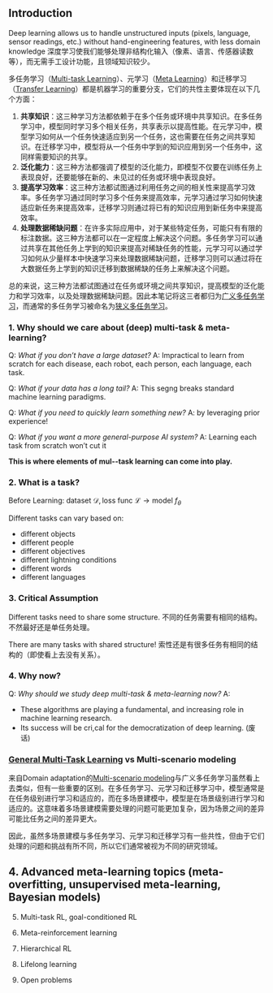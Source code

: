 ## Introduction

Deep learning allows us to handle unstructured inputs (pixels, language, sensor readings, etc.) without hand-engineering features, with less domain knowledge
深度学习使我们能够处理非结构化输入（像素、语言、传感器读数等），而无需手工设计功能，且领域知识较少。

多任务学习（[Multi-task Learning](Special%20Multi-Task%20Learning/Special%20multi-task%20learning.md)）、元学习（[Meta Learning](Meta%20Learning/Meta%20Learning.md)）和迁移学习（[Transfer Learning](Transfer%20Learning/Transfer%20Learning.md)）都是机器学习的重要分支，它们的共性主要体现在以下几个方面：

1. **共享知识**：这三种学习方法都依赖于在多个任务或环境中共享知识。在多任务学习中，模型同时学习多个相关任务，共享表示以提高性能。在元学习中，模型学习如何从一个任务快速适应到另一个任务，这也需要在任务之间共享知识。在迁移学习中，模型将从一个任务中学到的知识应用到另一个任务中，这同样需要知识的共享。
2. **泛化能力**：这三种方法都强调了模型的泛化能力，即模型不仅要在训练任务上表现良好，还要能够在新的、未见过的任务或环境中表现良好。
3. **提高学习效率**：这三种方法都试图通过利用任务之间的相关性来提高学习效率。多任务学习通过同时学习多个任务来提高效率，元学习通过学习如何快速适应新任务来提高效率，迁移学习则通过将已有的知识应用到新任务中来提高效率。
4. **处理数据稀缺问题**：在许多实际应用中，对于某些特定任务，可能只有有限的标注数据。这三种方法都可以在一定程度上解决这个问题。多任务学习可以通过共享在其他任务上学到的知识来提高对稀缺任务的性能，元学习可以通过学习如何从少量样本中快速学习来处理数据稀缺问题，迁移学习则可以通过将在大数据任务上学到的知识迁移到数据稀缺的任务上来解决这个问题。

总的来说，这三种方法都试图通过在任务或环境之间共享知识，提高模型的泛化能力和学习效率，以及处理数据稀缺问题。因此本笔记将这三者都归为[广义多任务学习](.md)，而通常的多任务学习被命名为[狭义多任务学习](Special%20Multi-Task%20Learning/Special%20multi-task%20learning.md)。

### 1. Why should we care about (deep) multi-task & meta-learning?

Q: *What if you don’t have a large dataset?*
A: Impractical to learn from scratch for each disease, each robot, each person, each language, each task.

Q: *What if your data has a long tail?*
A: This segng breaks standard machine learning paradigms.

Q: *What if you need to quickly learn something new?*
A: by leveraging prior experience!

Q: *What if you want a more general-purpose AI system?*
A: Learning each task from scratch won’t cut it

**This is where elements of mul--task learning can come into play.**

### 2. What is a task?

Before Learning: $\text{dataset } \mathcal{D} , \text{loss func } \mathcal{L}  \to \text{model } f_\theta$

Different tasks can vary based on:
- different objects
- different people
- different objectives
- different lightning conditions
- different words
- different languages

### 3. Critical Assumption

Different tasks need to share some structure.
不同的任务需要有相同的结构。不然最好还是单任务处理。

There are many tasks with shared structure!
索性还是有很多任务有相同的结构的（即使看上去没有关系）。

### 4. Why now?

Q: *Why should we study deep multi-task & meta-learning now?*
A: 
 - These algorithms are playing a fundamental, and increasing role in machine learning research.
 - Its success will be cri,cal for the democratization of deep learning.
(废话)

### [General Multi-Task Learning](.md) vs Multi-scenario modeling

来自Domain adaptation的[Multi-scenario modeling](../Domain%20adaptation/Multi-scenario%20modeling/Multi-scenario%20modeling.md)与广义多任务学习虽然看上去类似，但有一些重要的区别。在多任务学习、元学习和迁移学习中，模型通常是在任务级别进行学习和适应的，而在多场景建模中，模型是在场景级别进行学习和适应的。这意味着多场景建模需要处理的问题可能更加复杂，因为场景之间的差异可能比任务之间的差异更大。

因此，虽然多场景建模与多任务学习、元学习和迁移学习有一些共性，但由于它们处理的问题和挑战有所不同，所以它们通常被视为不同的研究领域。





## 4. Advanced meta-learning topics (meta-overfitting, unsupervised meta-learning, Bayesian models) 

5. Multi-task RL, goal-conditioned RL 

6. Meta-reinforcement learning 

7. Hierarchical RL 

8. Lifelong learning 

9. Open problems